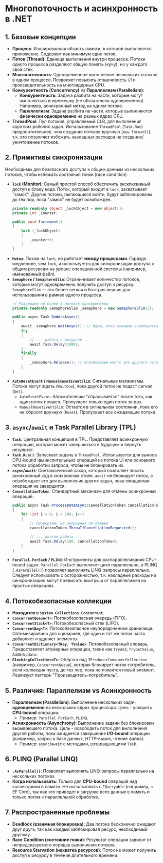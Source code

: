 # Многопоточность и асинхронность в .NET

## 1. Базовые концепции
- **Процесс**: Изолированная область памяти, в которой выполняется приложение. Содержит как минимум один поток.
- **Поток (Thread)**: Единица выполнения внутри процесса. Потоки одного процесса разделяют общую память (кучу), но у каждого свой стек.
- **Многопоточность**: Одновременное выполнение нескольких потоков в одном процессе. Позволяет повысить отзывчивость UI и производительность на многоядерных CPU.
- **Конкурентность (Concurrency)** vs **Параллелизм (Parallelism)**:
  - **Конкурентность**: Задача разбита на части, которые могут выполняться вперемешку (не обязательно одновременно). Например, асинхронный метод на одном потоке.
  - **Параллелизм**: Задача разбита на части, которые выполняются **физически одновременно** на разных ядрах CPU.
- **ThreadPool**: Пул потоков, управляемый CLR, для выполнения коротких рабочих задач. Использование `ThreadPool` (`Task.Run`) предпочтительнее, чем создание потоков вручную (`new Thread()`), т.к. это позволяет избежать накладных расходов на создание/уничтожение потоков.

## 2. Примитивы синхронизации
Необходимы для безопасного доступа к общим данным из нескольких потоков, чтобы избежать состояния гонки (race condition).

- **`lock` (Monitor)**: Самый простой способ обеспечить эксклюзивный доступ к блоку кода. Поток, который входит в `lock`, захватывает "замок". Другие потоки, пытающиеся войти, будут заблокированы до тех пор, пока "замок" не будет освобожден.
  ```csharp
  private readonly object _lockObject = new object();
  private int _counter;

  public void Increment()
  {
      lock (_lockObject)
      {
          _counter++;
      }
  }
  ```
- **`Mutex`**: Похож на `lock`, но работает **между процессами**. Гораздо медленнее, чем `lock`, и используется для синхронизации доступа к общим ресурсам на уровне операционной системы (например, именованный файл).
- **`Semaphore` / `SemaphoreSlim`**: Ограничивает количество потоков, которые могут одновременно получить доступ к ресурсу. `SemaphoreSlim` — это более легкая и быстрая версия для использования в рамках одного процесса.
  ```csharp
  // Разрешаем не более 3 потоков одновременно
  private readonly SemaphoreSlim _semaphore = new SemaphoreSlim(3);

  public async Task DoWorkAsync()
  {
      await _semaphore.WaitAsync(); // Ждем, пока семафор освободится
      try
      {
          // ... работа с ресурсом ...
          await Task.Delay(1000);
      }
      finally
      {
          _semaphore.Release(); // Освобождаем место для другого потока
      }
  }
  ```
- **`AutoResetEvent` / `ManualResetEventSlim`**: Сигнальные механизмы. Потоки могут ждать (`WaitOne`), пока другой поток не подаст сигнал (`Set`).
  - `AutoResetEvent`: Автоматически "сбрасывается" после того, как один поток прошел. Пропускает только один поток за раз.
  - `ManualResetEventSlim`: Остается в сигнальном состоянии, пока его не сбросят вручную (`Reset`). Пропускает все ожидающие потоки.

## 3. `async`/`await` и Task Parallel Library (TPL)
- **`Task`**: Центральная концепция в TPL. Представляет асинхронную операцию, которая может завершиться в будущем и вернуть результат.
- **`Task.Run()`**: Запускает задачу в `ThreadPool`. Используется для выноса CPU-bound (вычислительных) операций из потока UI или основного потока обработки запроса, чтобы не блокировать их.
- **`async`/`await`**: Синтаксический сахар, который позволяет писать асинхронный код в синхронном стиле. `await` не блокирует поток, а освобождает его для выполнения других задач, пока ожидаемая операция не завершится.
- **`CancellationToken`**: Стандартный механизм для отмены асинхронных операций.
  ```csharp
  public async Task ProcessDataAsync(CancellationToken cancellationToken)
  {
      for (int i = 0; i < 100; i++)
      {
          // Проверяем, не запрошена ли отмена
          cancellationToken.ThrowIfCancellationRequested();

          // ... долгая работа ...
          await Task.Delay(100, cancellationToken);
      }
  }
  ```
- **`Parallel.ForEach` / `PLINQ`**: Инструменты для распараллеливания CPU-bound задач. `Parallel.ForEach` выполняет цикл параллельно, а PLINQ (`.AsParallel()`) позволяет выполнять LINQ-запросы параллельно. Следует использовать с осторожностью, т.к. накладные расходы на синхронизацию могут превысить выигрыш от параллелизма на простых операциях.

## 4. Потокобезопасные коллекции
- **Находятся в `System.Collections.Concurrent`**.
- **`ConcurrentQueue<T>`**: Потокобезопасная очередь (FIFO).
- **`ConcurrentStack<T>`**: Потокобезопасный стек (LIFO).
- **`ConcurrentBag<T>`**: Потокобезопасное неупорядоченное хранилище. Оптимизировано для сценариев, где один и тот же поток часто добавляет и удаляет элементы.
- **`ConcurrentDictionary<TKey, TValue>`**: Потокобезопасный словарь. Предоставляет атомарные операции, такие как `TryAdd`, `TryGetValue`, `AddOrUpdate`.
- **`BlockingCollection<T>`**: Обертка над `IProducerConsumerCollection` (например, `ConcurrentQueue`), которая блокирует поток-потребитель, если коллекция пуста, до тех пор, пока не появится новый элемент. Реализует паттерн "Производитель-потребитель".

## 5. Различия: Параллелизм vs Асинхронность
- **Параллелизм (Parallelism)**: Выполнение нескольких задач **одновременно** на нескольких ядрах процессора. Цель - ускорить **CPU-bound** операции.
  - Пример: `Parallel.ForEach`, `PLINQ`.
- **Асинхронность (Asynchrony)**: Выполнение задачи без блокировки вызывающего потока. Цель - освободить поток для выполнения другой работы, пока ожидается завершение **I/O-bound** операции (например, запрос к базе данных, HTTP-вызов, чтение файла).
  - Пример: `async`/`await` с методами, возвращающими `Task`.

## 6. PLINQ (Parallel LINQ)
- **`.AsParallel()`**: Позволяет выполнять LINQ-запросы параллельно на нескольких потоках.
- **Когда использовать**: Только для **CPU-bound** операций над коллекциями в памяти. Не использовать с `IQueryable` (например, с EF Core), так как это приведет к загрузке всех данных в память и только потом к параллельной обработке.

## 7. Распространенные проблемы
- **Deadlock (взаимная блокировка)**: Два потока бесконечно ожидают друг друга, так как каждый заблокировал ресурс, необходимый другому.
- **Race Condition (состояние гонки)**: Результат операции зависит от непредсказуемого порядка выполнения потоков.
- **Resource Starvation (нехватка ресурсов)**: Поток не может получить доступ к ресурсу в течение длительного времени. 